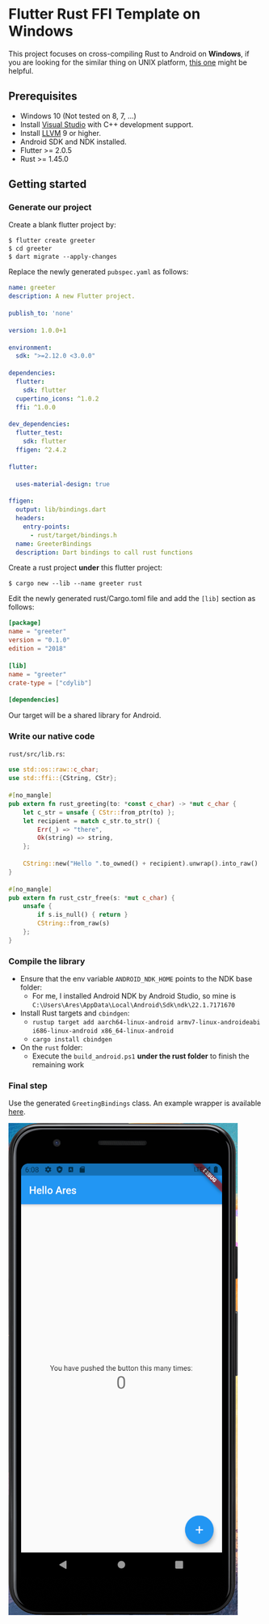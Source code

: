 # Flutter Rust FFI Template on Windows

This project focuses on cross-compiling Rust to Android on **Windows**, if you are looking for the similar thing on UNIX platform, [this one](https://github.com/brickpop/flutter-rust-ffi) might be helpful.

## Prerequisites
* Windows 10 (Not tested on 8, 7, ...)
* Install [Visual Studio](https://visualstudio.microsoft.com/) with C++ development support.
* Install [LLVM](https://releases.llvm.org/download.html) 9 or higher.
* Android SDK and NDK installed.
* Flutter >= 2.0.5
* Rust >= 1.45.0

## Getting started

### Generate our project

Create a blank flutter project by:
```shell
$ flutter create greeter
$ cd greeter
$ dart migrate --apply-changes
```

Replace the newly generated `pubspec.yaml` as follows:
```yaml
name: greeter
description: A new Flutter project.

publish_to: 'none'

version: 1.0.0+1

environment:
  sdk: ">=2.12.0 <3.0.0"

dependencies:
  flutter:
    sdk: flutter
  cupertino_icons: ^1.0.2
  ffi: ^1.0.0

dev_dependencies:
  flutter_test:
    sdk: flutter
  ffigen: ^2.4.2

flutter:

  uses-material-design: true

ffigen:
  output: lib/bindings.dart
  headers:
    entry-points:
      - rust/target/bindings.h
  name: GreeterBindings
  description: Dart bindings to call rust functions
```

Create a rust project **under** this flutter project:
```shell
$ cargo new --lib --name greeter rust
```

Edit the newly generated rust/Cargo.toml file and add the `[lib]` section as follows:
```toml
[package]
name = "greeter"
version = "0.1.0"
edition = "2018"

[lib]
name = "greeter"
crate-type = ["cdylib"]

[dependencies]
```

Our target will be a shared library for Android.

### Write our native code
`rust/src/lib.rs`:
```rust
use std::os::raw::c_char;
use std::ffi::{CString, CStr};

#[no_mangle]
pub extern fn rust_greeting(to: *const c_char) -> *mut c_char {
    let c_str = unsafe { CStr::from_ptr(to) };
    let recipient = match c_str.to_str() {
        Err(_) => "there",
        Ok(string) => string,
    };

    CString::new("Hello ".to_owned() + recipient).unwrap().into_raw()
}

#[no_mangle]
pub extern fn rust_cstr_free(s: *mut c_char) {
    unsafe {
        if s.is_null() { return }
        CString::from_raw(s)
    };
}
```
### Compile the library
* Ensure that the env variable `ANDROID_NDK_HOME` points to the NDK base folder:
  * For me, I installed Android NDK by Android Studio, so mine is `C:\Users\Ares\AppData\Local\Android\Sdk\ndk\22.1.7171670`
* Install Rust targets and `cbindgen`:
  * `rustup target add aarch64-linux-android armv7-linux-androideabi i686-linux-android x86_64-linux-android`
  * `cargo install cbindgen`
* On the `rust` folder:
  * Execute the `build_android.ps1` **under the rust folder** to finish the remaining work

### Final step
Use the generated `GreetingBindings` class. An example wrapper is available [here](lib/greeter.dart).

![](screenshot/ffi.png)
